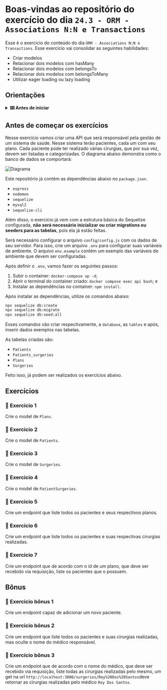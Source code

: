 # Boas-vindas ao repositório do exercício do dia `24.3 - ORM - Associations N:N e Transactions`

Esse é o exercício do conteúdo do dia `ORM - Associations N:N e Transactions`. Esse exercício vai consolidar as seguintes habilidades:

- Criar modelos
- Relacionar dois modelos com hasMany
- Relacionar dois modelos com belongsTo
- Relacionar dois modelos com belongsToMany
- Utilizar eager loading ou lazy loading

## Orientações

<details>
  <summary><strong> ⌨️ Antes de iniciar</strong></summary>

Crie um fork desse projeto e para isso siga esse [tutorial de como realizar um fork](https://guides.github.com/activities/forking/).

Após feito o fork, clone o repositório criado para o seu computador.

Vá para a branch master do seu projeto e execute o comando:

git branch

Mude para a branch sequelize-associations com o comando git checkout -b sequelize-associations. É nessa branch que você realizará a solução para o exercício.

Observe o que deve ser feito nas instruções.

Após a solução dos exercícios, abra um PR no seu repositório forkado e, se quiser, mergeie para a master, sinta-se a vontade!

**Atenção!** Quando for criar o PR você irá se deparar com essa tela:

![PR do exercício](images/example-pr.png)

É necessário realizar uma mudança. Clique no _base repository_ como na imagem abaixo:

![Mudando a base do repositório](images/change-base.png)

Mude para o seu repositório. Seu nome estará na frente do nome dele, por exemplo: `antonio/exercise-sequelize-associations`. Depois desse passo a página deve ficar assim:

![Após mudança](images/after-change.png)

Agora basta criar o PULL REQUEST clicando no botão `Create Pull Request`.

Para cada PR realize esse processo.

</details>

## Antes de começar os exercícios

Nesse exercício vamos criar uma API que será responsável pela gestão de um sistema de saúde. Nesse sistema terão pacientes, cada um com seu plano. Cada paciente pode ter realizado várias cirurgias, que por sua vez, devem ser listadas e categorizadas. O diagrama abaixo demonstra como o banco de dados se comportará:

![Diagrama](images/diagrama3.png)

Este repositório já contém as dependências abaixo no `package.json`.

- `express`
- `nodemon`
- `sequelize`
- `mysql2`
- `sequelize-cli`

Além disso, o exercício já vem com a estrutura básica do Sequelize configurada, **não será necessário inicializar ou criar migrations ou seeders para as tabelas**, pois ela já estão feitas.

Será necessário configurar o arquivo `config/config.js` com os dados de seu servidor. Para isso, crie um arquivo `.env` para configurar suas variáveis de ambiente. O arquivo `env.example` contém um exemplo das variáveis de ambiente que devem ser configuradas.

Após definir o `.env`, vamos fazer os seguintes passos:

1. Subir o container: `docker-compose up -d`;
2. Abrir o terminal do container criado: `docker compose exec api bash`; e
3. Instalar as dependências no container: `npm install`.

Após instalar as dependências, utilize os comandos abaixo:

```bash
npx sequelize db:create
npx sequelize db:migrate
npx sequelize db:seed:all
```

Esses comandos vão criar respectivamente, a `database`, as `tables` e após, inserir dados exemplos nas tabelas.

As tabelas criadas são:

- `Patients`
- `Patients_surgeries`
- `Plans`
- `Surgeries`

Feito isso, já podem ser realizados os exercícios abaixo.

## Exercícios

### 🚀 Exercício 1

Crie o model de `Plans`.

### 🚀 Exercício 2

Crie o model de `Patients`.

### 🚀 Exercício 3

Crie o model de `Surgeries`.

### 🚀 Exercício 4

Crie o model de `PatientSurgeries`.

### 🚀 Exercício 5

Crie um endpoint que liste todos os pacientes e seus respectivos planos.

### 🚀 Exercício 6

Crie um endpoint que liste todos os pacientes e suas respectivas cirurgias realizadas.

### 🚀 Exercício 7

Crie um endpoint que de acordo com o id de um plano, que deve ser recebido via requisição, liste os pacientes que o possuem.

## Bônus

### 🚀 Exercício bônus 1

Crie um endpoint capaz de adicionar um novo paciente.

### 🚀 Exercício bônus 2

Crie um endpoint que liste todos os pacientes e suas cirurgias realizadas, mas oculte o nome do médico responsável.

### 🚀 Exercício bônus 3

Crie um endpoint que de acordo com o nome do médico, que deve ser recebido via requisição, liste todas as cirurgias realizadas pelo mesmo, um get na url `http://localhost:3000/surgeries/Rey%20Dos%20Santos`deve retornar as cirurgias realizadas pelo médico `Rey Dos Santos`.

